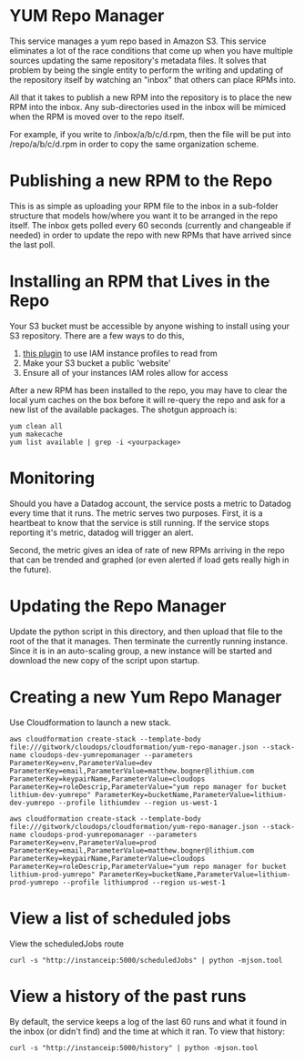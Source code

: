 YUM Repo Manager
========

This service manages a yum repo based in Amazon S3.  This service eliminates a lot of the race conditions that come
up when you have multiple sources updating the same repository's metadata files.  It solves that problem by
being the single entity to perform the writing and updating of the repository itself by watching an
"inbox" that others can place RPMs into.

All that it takes to publish a new RPM into the repository is to place the new RPM into the inbox. Any
sub-directories used in the inbox will be mimiced when the RPM is moved over to the repo itself.

For example, if you write to <s3bucket>/inbox/a/b/c/d.rpm, then the file will be put into <s3bucket>/repo/a/b/c/d.rpm
in order to copy the same organization scheme.

# Publishing a new RPM to the Repo
This is as simple as uploading your RPM file to the inbox in a sub-folder structure that models how/where you want it to
be arranged in the repo itself.  The inbox gets polled every 60 seconds (currently and changeable if needed) in order to
update the repo with new RPMs that have arrived since the last poll.

# Installing an RPM that Lives in the Repo
Your S3 bucket must be accessible by anyone wishing to install using your S3 repository. There are a few ways to do this,
1. [this plugin](https://github.com/seporaitis/yum-s3-iam) to use IAM instance profiles to read from
1. Make your S3 bucket a public 'website'
1. Ensure all of your instances IAM roles allow for access

After a new RPM has been installed to the repo, you may have to clear the local yum caches on the box before it will re-query
the repo and ask for a new list of the available packages.  The shotgun approach is:

    yum clean all
    yum makecache
    yum list available | grep -i <yourpackage>

# Monitoring
Should you have a Datadog account, the service posts a metric to Datadog every time that it runs.  The metric serves two 
purposes. First, it is a heartbeat to know that the service is still running.  If the service stops reporting it's metric, 
datadog will trigger an alert.

Second, the metric gives an idea of rate of new RPMs arriving in the repo that can be trended and graphed (or even alerted
if load gets really high in the future).

# Updating the Repo Manager
Update the python script in this directory, and then upload that file to the root of the <s3bucket> that it manages. Then
terminate the currently running instance.  Since it is in an auto-scaling group, a new instance will be started and download
the new copy of the script upon startup.

# Creating a new Yum Repo Manager
Use Cloudformation to launch a new stack.

    aws cloudformation create-stack --template-body file:///gitwork/cloudops/cloudformation/yum-repo-manager.json --stack-name cloudops-dev-yumrepomanager --parameters ParameterKey=env,ParameterValue=dev ParameterKey=email,ParameterValue=matthew.bogner@lithium.com ParameterKey=keypairName,ParameterValue=cloudops ParameterKey=roleDescrip,ParameterValue="yum repo manager for bucket lithium-dev-yumrepo" ParameterKey=bucketName,ParameterValue=lithium-dev-yumrepo --profile lithiumdev --region us-west-1

    aws cloudformation create-stack --template-body file:///gitwork/cloudops/cloudformation/yum-repo-manager.json --stack-name cloudops-prod-yumrepomanager --parameters ParameterKey=env,ParameterValue=prod ParameterKey=email,ParameterValue=matthew.bogner@lithium.com ParameterKey=keypairName,ParameterValue=cloudops ParameterKey=roleDescrip,ParameterValue="yum repo manager for bucket lithium-prod-yumrepo" ParameterKey=bucketName,ParameterValue=lithium-prod-yumrepo --profile lithiumprod --region us-west-1

# View a list of scheduled jobs
View the scheduledJobs route

    curl -s "http://instanceip:5000/scheduledJobs" | python -mjson.tool

# View a history of the past runs
By default, the service keeps a log of the last 60 runs and what it found in the inbox (or didn't find) and the time at
which it ran.  To view that history:

    curl -s "http://instanceip:5000/history" | python -mjson.tool


